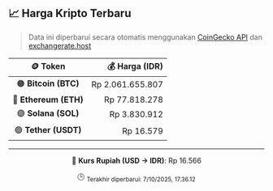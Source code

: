 

<!-- HARGA_KRIPTO -->
## 📈 Harga Kripto Terbaru

> Data ini diperbarui secara otomatis menggunakan [CoinGecko API](https://www.coingecko.com/) dan [exchangerate.host](https://exchangerate.host/)

<div align="center">

| 🪙 Token | 💰 Harga (IDR) |
|:------:|---------------:|
| 🟠 **Bitcoin (BTC)**   | Rp 2.061.655.807 |
| 🔵 **Ethereum (ETH)**  | Rp 77.818.278 |
| 🟣 **Solana (SOL)**    | Rp 3.830.912 |
| 🟢 **Tether (USDT)**   | Rp 16.579 |

---

💱 **Kurs Rupiah (USD → IDR)**: Rp 16.566

🕒 <sub>Terakhir diperbarui: 7/10/2025, 17.36.12</sub>

</div>
<!-- /HARGA_KRIPTO -->